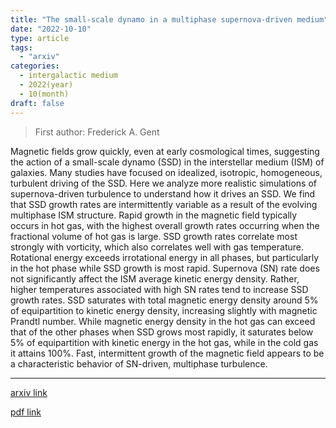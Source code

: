```yaml
---
title: "The small-scale dynamo in a multiphase supernova-driven medium"
date: "2022-10-10"
type: article
tags:
  - "arxiv"
categories:
  - intergalactic medium
  - 2022(year)
  - 10(month)
draft: false
---
```

> First author: Frederick A. Gent

 Magnetic fields grow quickly, even at early cosmological times, suggesting
the action of a small-scale dynamo (SSD) in the interstellar medium (ISM) of
galaxies. Many studies have focused on idealized, isotropic, homogeneous,
turbulent driving of the SSD. Here we analyze more realistic simulations of
supernova-driven turbulence to understand how it drives an SSD. We find that
SSD growth rates are intermittently variable as a result of the evolving
multiphase ISM structure. Rapid growth in the magnetic field typically occurs
in hot gas, with the highest overall growth rates occurring when the fractional
volume of hot gas is large. SSD growth rates correlate most strongly with
vorticity, which also correlates well with gas temperature. Rotational energy
exceeds irrotational energy in all phases, but particularly in the hot phase
while SSD growth is most rapid. Supernova (SN) rate does not significantly
affect the ISM average kinetic energy density. Rather, higher temperatures
associated with high SN rates tend to increase SSD growth rates. SSD saturates
with total magnetic energy density around 5% of equipartition to kinetic energy
density, increasing slightly with magnetic Prandtl number. While magnetic
energy density in the hot gas can exceed that of the other phases when SSD
grows most rapidly, it saturates below 5% of equipartition with kinetic energy
in the hot gas, while in the cold gas it attains 100%. Fast, intermittent
growth of the magnetic field appears to be a characteristic behavior of
SN-driven, multiphase turbulence.

---
[arxiv link](http://arxiv.org/abs/2210.04460v1)

[pdf link](http://arxiv.org/pdf/2210.04460v1)